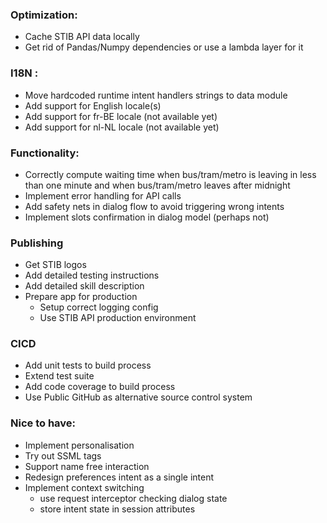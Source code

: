 ### Optimization:
- Cache STIB API data locally
- Get rid of Pandas/Numpy dependencies or use a lambda layer for it

### I18N :
- Move hardcoded runtime intent handlers strings to data module
- Add support for English locale(s)
- Add support for fr-BE locale (not available yet)
- Add support for nl-NL locale (not available yet)
    
### Functionality:
- Correctly compute waiting time when bus/tram/metro is leaving 
 in less than one minute and when bus/tram/metro leaves after midnight
- Implement error handling for API calls
- Add safety nets in dialog flow to avoid triggering wrong intents 
- Implement slots confirmation in dialog model (perhaps not)

### Publishing
- Get STIB logos
- Add detailed testing instructions
- Add detailed skill description
- Prepare app for production 
    - Setup correct logging config 
    - Use STIB API production environment

### CICD
- Add unit tests to build process
- Extend test suite
- Add code coverage to build process
- Use Public GitHub as alternative source control system

### Nice to have:
- Implement personalisation 
- Try out SSML tags
- Support name free interaction
- Redesign preferences intent as a single intent
- Implement context switching 
    - use request interceptor checking dialog state
    - store intent state in session attributes

